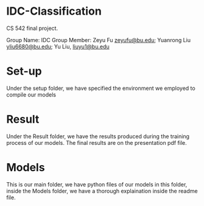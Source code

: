 # IDC-Classification
CS 542 final project.

Group Name: IDC
Group Member: 
Zeyu Fu zeyufu@bu.edu; Yuanrong Liu yliu6680@bu.edu; Yu Liu, liuyu1@bu.edu

# Set-up
Under the setup folder, we have specified the environment we employed to compile our models

# Result
Under the Result folder, we have the results produced during the training process of our models. The final results are on the presentation pdf file.

# Models
This is our main folder, we have python files of our models in this folder, inside the Models folder, we have a thorough explaination inside the readme file.
